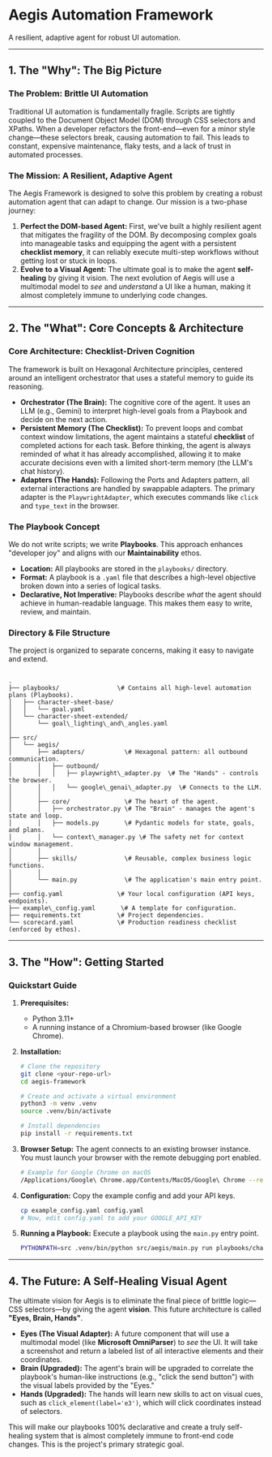 
# Aegis Automation Framework

A resilient, adaptive agent for robust UI automation.

---

## 1. The "Why": The Big Picture

### The Problem: Brittle UI Automation
Traditional UI automation is fundamentally fragile. Scripts are tightly coupled to the Document Object Model (DOM) through CSS selectors and XPaths. When a developer refactors the front-end—even for a minor style change—these selectors break, causing automation to fail. This leads to constant, expensive maintenance, flaky tests, and a lack of trust in automated processes.

### The Mission: A Resilient, Adaptive Agent
The Aegis Framework is designed to solve this problem by creating a robust automation agent that can adapt to change. Our mission is a two-phase journey:

1.  **Perfect the DOM-based Agent:** First, we've built a highly resilient agent that mitigates the fragility of the DOM. By decomposing complex goals into manageable tasks and equipping the agent with a persistent **checklist memory**, it can reliably execute multi-step workflows without getting lost or stuck in loops.
2.  **Evolve to a Visual Agent:** The ultimate goal is to make the agent **self-healing** by giving it vision. The next evolution of Aegis will use a multimodal model to *see* and *understand* a UI like a human, making it almost completely immune to underlying code changes.

---

## 2. The "What": Core Concepts & Architecture

### Core Architecture: Checklist-Driven Cognition
The framework is built on Hexagonal Architecture principles, centered around an intelligent orchestrator that uses a stateful memory to guide its reasoning.

* **Orchestrator (The Brain):** The cognitive core of the agent. It uses an LLM (e.g., Gemini) to interpret high-level goals from a Playbook and decide on the next action.
* **Persistent Memory (The Checklist):** To prevent loops and combat context window limitations, the agent maintains a stateful **checklist** of completed actions for each task. Before thinking, the agent is always reminded of what it has already accomplished, allowing it to make accurate decisions even with a limited short-term memory (the LLM's chat history).
* **Adapters (The Hands):** Following the Ports and Adapters pattern, all external interactions are handled by swappable adapters. The primary adapter is the `PlaywrightAdapter`, which executes commands like `click` and `type_text` in the browser.

### The Playbook Concept
We do not write scripts; we write **Playbooks**. This approach enhances "developer joy" and aligns with our **Maintainability** ethos.

* **Location:** All playbooks are stored in the `playbooks/` directory.
* **Format:** A playbook is a `.yaml` file that describes a high-level objective broken down into a series of logical tasks.
* **Declarative, Not Imperative:** Playbooks describe *what* the agent should achieve in human-readable language. This makes them easy to write, review, and maintain.

### Directory & File Structure
The project is organized to separate concerns, making it easy to navigate and extend.

```

.
├── playbooks/                \# Contains all high-level automation plans (Playbooks).
│   ├── character-sheet-base/
│   │   └── goal.yaml
│   └── character-sheet-extended/
│       └── goal\_lighting\_and\_angles.yaml
│
├── src/
│   └── aegis/
│       ├── adapters/           \# Hexagonal pattern: all outbound communication.
│       │   ├── outbound/
│       │   │   ├── playwright\_adapter.py  \# The "Hands" - controls the browser.
│       │   │   └── google\_genai\_adapter.py  \# Connects to the LLM.
│       │
│       ├── core/               \# The heart of the agent.
│       │   ├── orchestrator.py \# The "Brain" - manages the agent's state and loop.
│       │   ├── models.py       \# Pydantic models for state, goals, and plans.
│       │   └── context\_manager.py \# The safety net for context window management.
│       │
│       ├── skills/             \# Reusable, complex business logic functions.
│       │
│       └── main.py             \# The application's main entry point.
│
├── config.yaml               \# Your local configuration (API keys, endpoints).
├── example\_config.yaml       \# A template for configuration.
├── requirements.txt          \# Project dependencies.
└── scorecard.yaml            \# Production readiness checklist (enforced by ethos).

````

---

## 3. The "How": Getting Started

### Quickstart Guide

1.  **Prerequisites:**
    * Python 3.11+
    * A running instance of a Chromium-based browser (like Google Chrome).

2.  **Installation:**
    ```bash
    # Clone the repository
    git clone <your-repo-url>
    cd aegis-framework

    # Create and activate a virtual environment
    python3 -m venv .venv
    source .venv/bin/activate

    # Install dependencies
    pip install -r requirements.txt
    ```

3.  **Browser Setup:**
    The agent connects to an existing browser instance. You must launch your browser with the remote debugging port enabled.
    ```bash
    # Example for Google Chrome on macOS
    /Applications/Google\ Chrome.app/Contents/MacOS/Google\ Chrome --remote-debugging-port=9222 --user-data-dir=~/chrome-dev-session
    ```

4.  **Configuration:**
    Copy the example config and add your API keys.
    ```bash
    cp example_config.yaml config.yaml
    # Now, edit config.yaml to add your GOOGLE_API_KEY
    ```

5.  **Running a Playbook:**
    Execute a playbook using the `main.py` entry point.
    ```bash
    PYTHONPATH=src .venv/bin/python src/aegis/main.py run playbooks/character-sheet-base/goal.yaml
    ```

---

## 4. The Future: A Self-Healing Visual Agent

The ultimate vision for Aegis is to eliminate the final piece of brittle logic—CSS selectors—by giving the agent **vision**. This future architecture is called **"Eyes, Brain, Hands"**.

* **Eyes (The Visual Adapter):** A future component that will use a multimodal model (like **Microsoft OmniParser**) to *see* the UI. It will take a screenshot and return a labeled list of all interactive elements and their coordinates.
* **Brain (Upgraded):** The agent's brain will be upgraded to correlate the playbook's human-like instructions (e.g., "click the send button") with the visual labels provided by the "Eyes."
* **Hands (Upgraded):** The hands will learn new skills to act on visual cues, such as `click_element(label='e3')`, which will click coordinates instead of selectors.

This will make our playbooks 100% declarative and create a truly self-healing system that is almost completely immune to front-end code changes. This is the project's primary strategic goal.
````